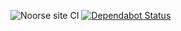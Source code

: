 ![Noorse site CI](https://github.com/gvdp/noorse-site/workflows/Noorse%20site%20CI/badge.svg)
[![Dependabot Status](https://api.dependabot.com/badges/status?host=github&repo=gvdp/noorse-site&identifier=188905232)](https://dependabot.com)
